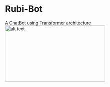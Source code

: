 # Rubi-Bot
A ChatBot using Transformer architecture
<img src="https://url/to/img.png" alt="alt text" width="320" height="180">
